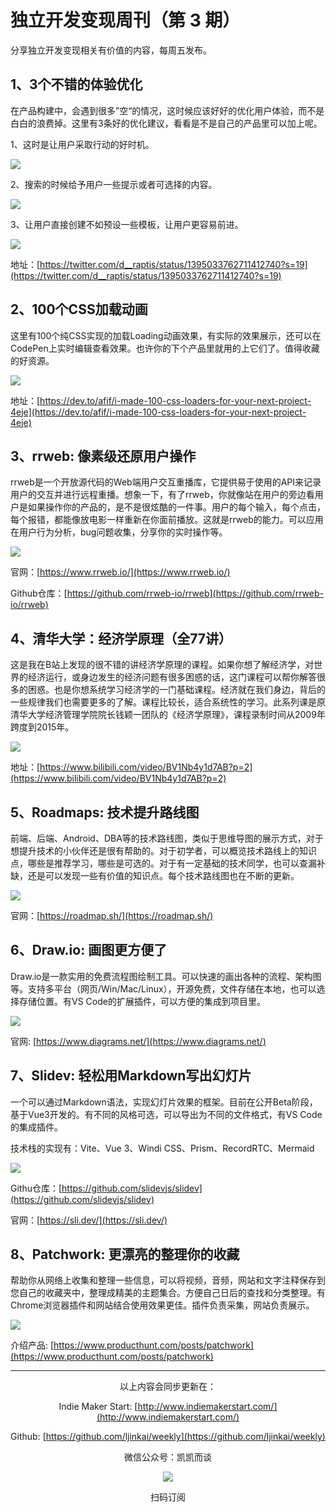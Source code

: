 # 独立开发变现周刊（第 3 期）

分享独立开发变现相关有价值的内容，每周五发布。

## 1、3个不错的体验优化

在产品构建中，会遇到很多”空“的情况，这时候应该好好的优化用户体验，而不是白白的浪费掉。这里有3条好的优化建议，看看是不是自己的产品里可以加上呢。

1、这时是让用户采取行动的好时机。

![](http://qiniu.gafata.com/2021-05-20-Untitled%200.png?imageView2/2/w/600)

2、搜索的时候给予用户一些提示或者可选择的内容。

![](http://qiniu.gafata.com/2021-05-20-Untitled%201.png?imageView2/2/w/600)

3、让用户直接创建不如预设一些模板，让用户更容易前进。

![](http://qiniu.gafata.com/2021-05-20-Untitled%202.png?imageView2/2/w/600)

地址：[https://twitter.com/d__raptis/status/1395033762711412740?s=19](https://twitter.com/d__raptis/status/1395033762711412740?s=19)

## 2、100个CSS加载动画

这里有100个纯CSS实现的加载Loading动画效果，有实际的效果展示，还可以在CodePen上实时编辑查看效果。也许你的下个产品里就用的上它们了。值得收藏的好资源。

![](http://qiniu.gafata.com/2021-05-20-Untitled%203.png?imageView2/2/w/600)

地址：[https://dev.to/afif/i-made-100-css-loaders-for-your-next-project-4eje](https://dev.to/afif/i-made-100-css-loaders-for-your-next-project-4eje)

## 3、rrweb: 像素级还原用户操作

rrweb是一个开放源代码的Web端用户交互重播库，它提供易于使用的API来记录用户的交互并进行远程重播。想象一下，有了rrweb，你就像站在用户的旁边看用户是如果操作你的产品的，是不是很炫酷的一件事。用户的每个输入，每个点击，每个报错，都能像放电影一样重新在你面前播放。这就是rrweb的能力。可以应用在用户行为分析，bug问题收集，分享你的实时操作等。

![](http://qiniu.gafata.com/2021-05-20-Untitled%204.png?imageView2/2/w/600)

官网：[https://www.rrweb.io/](https://www.rrweb.io/)

Github仓库：[https://github.com/rrweb-io/rrweb](https://github.com/rrweb-io/rrweb)

## 4、清华大学：经济学原理（全77讲）

这是我在B站上发现的很不错的讲经济学原理的课程。如果你想了解经济学，对世界的经济运行，或身边发生的经济问题有很多困惑的话，这门课程可以帮你解答很多的困惑。也是你想系统学习经济学的一门基础课程。经济就在我们身边，背后的一些规律我们也需要更多的了解。课程比较长，适合系统性的学习。此系列课是原清华大学经济管理学院院长钱颖一团队的《经济学原理》，课程录制时间从2009年跨度到2015年。

![](http://qiniu.gafata.com/2021-05-20-Untitled%205.png?imageView2/2/w/600)

地址：[https://www.bilibili.com/video/BV1Nb4y1d7AB?p=2](https://www.bilibili.com/video/BV1Nb4y1d7AB?p=2)

## 5、Roadmaps: 技术提升路线图

前端、后端、Android、DBA等的技术路线图，类似于思维导图的展示方式，对于想提升技术的小伙伴还是很有帮助的。对于初学者，可以概览技术路线上的知识点，哪些是推荐学习，哪些是可选的。对于有一定基础的技术同学，也可以查漏补缺，还是可以发现一些有价值的知识点。每个技术路线图也在不断的更新。

![](http://qiniu.gafata.com/2021-05-20-Untitled%206.png?imageView2/2/w/600)

官网：[https://roadmap.sh/](https://roadmap.sh/)

## 6、Draw.io: 画图更方便了

Draw.io是一款实用的免费流程图绘制工具。可以快速的画出各种的流程、架构图等。支持多平台（网页/Win/Mac/Linux），开源免费，文件存储在本地，也可以选择存储位置。有VS Code的扩展插件，可以方便的集成到项目里。

![](http://qiniu.gafata.com/2021-05-20-Untitled%207.png?imageView2/2/w/600)

官网: [https://www.diagrams.net/](https://www.diagrams.net/)

## 7、Slidev: 轻松用Markdown写出幻灯片

一个可以通过Markdown语法，实现幻灯片效果的框架。目前在公开Beta阶段，基于Vue3开发的。有不同的风格可选，可以导出为不同的文件格式，有VS Code的集成插件。

技术栈的实现有：Vite、Vue 3、Windi CSS、Prism、RecordRTC、Mermaid

![](http://qiniu.gafata.com/2021-05-20-Untitled%208.png?imageView2/2/w/600)

Githu仓库：[https://github.com/slidevjs/slidev](https://github.com/slidevjs/slidev)

官网：[https://sli.dev/](https://sli.dev/)

## 8、Patchwork: 更漂亮的整理你的收藏

帮助你从网络上收集和整理一些信息，可以将视频，音频，网站和文字注释保存到您自己的收藏夹中，整理成精美的主题集合。方便自己日后的查找和分类整理。有Chrome浏览器插件和网站结合使用效果更佳。插件负责采集，网站负责展示。

![](http://qiniu.gafata.com/2021-05-20-Untitled%209.png?imageView2/2/w/600)

介绍产品: [https://www.producthunt.com/posts/patchwork](https://www.producthunt.com/posts/patchwork)

---
<center>
以上内容会同步更新在：

Indie Maker Start: [http://www.indiemakerstart.com/](http://www.indiemakerstart.com/)

Github: [https://github.com/ljinkai/weekly](https://github.com/ljinkai/weekly)

微信公众号：凯凯而谈


![](http://qiniu.gafata.com/2019-03-17-web-bear.jpg?imageView2/2/w/200)

扫码订阅
</center>